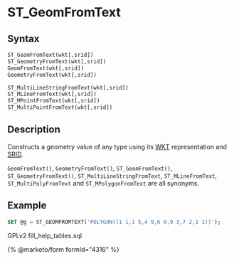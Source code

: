 # ST\_GeomFromText

## Syntax

```sql
ST_GeomFromText(wkt[,srid])
ST_GeometryFromText(wkt[,srid])
GeomFromText(wkt[,srid])
GeometryFromText(wkt[,srid])

ST_MultiLineStringFromText(wkt[,srid])
ST_MLineFromText(wkt[,srid])
ST_MPointFromText(wkt[,srid])
ST_MultiPointFromText(wkt[,srid])
```

## Description

Constructs a geometry value of any type using its [WKT](wkt-definition.md) representation and [SRID](../geometry-properties/st_srid.md).

`GeomFromText()`, `GeometryFromText()`, `ST_GeomFromText()`, `ST_GeometryFromText()`, `ST_MultiLineStringFromText`, `ST_MLineFromText`, `ST_MultiPolyFromText` and `ST_MPolygonFromText` are all synonyms.

## Example

```sql
SET @g = ST_GEOMFROMTEXT('POLYGON((1 1,1 5,4 9,6 9,9 3,7 2,1 1))');
```

GPLv2 fill\_help\_tables.sql

{% @marketo/form formId="4316" %}
